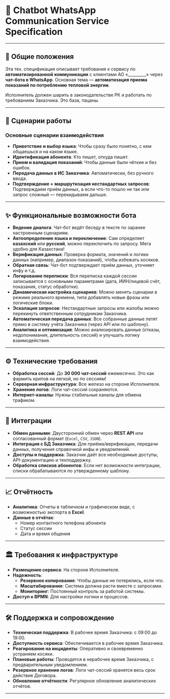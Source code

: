 # 💬 Chatbot WhatsApp Communication Service Specification

---

## 📄 Общие положения

Эта тех. спецификация описывает требования к сервису по **автоматизированной коммуникации** с клиентами АО «_________» через **чат-бота в WhatsApp**. Основная тема — **автоматизация приема показаний по потреблению тепловой энергии**.

Исполнитель должен шарить в законодательстве РК и работать по требованиям Заказчика. Это база, пацаны.

---

## 🚀 Сценарии работы

### Основные сценарии взаимодействия
* **Приветствие и выбор языка**: Чтобы сразу было понятно, с кем общаешься и на каком языке.
* **Идентификация абонента**: Кто пишет, откуда пишет.
* **Прием и валидация показаний**: Чтобы данные были чёткие и без ошибок.
* **Передача данных в ИС Заказчика**: Автоматически, без ручного ввода.
* **Подтверждение + маршрутизация нестандартных запросов**: Подтверждаем приём данных, а если что-то пошло не так или запрос сложный — перекидываем дальше.

---

## ✨ Функциональные возможности бота

* **Ведение диалога**: Чат-бот ведёт беседу в тексте по заранее настроенным сценариям.
* **Автоопределение языка и переключение**: Сам определяет **казахский** или **русский**, можно переключить по запросу. Мега удобно для Казахстана!
* **Верификация данных**: Проверка формата, значений и логики данных (например, диапазон показаний), чтобы избежать косяков.
* **Обратная связь**: Чат-бот подтверждает приём данных, уточняет инфу и т.д.
* **Логирование переписки**: Вся переписка каждой сессии записывается с основными параметрами (дата, ИИН/лицевой счёт, показания, статус обработки).
* **Динамическая настройка сценариев**: Можно менять сценарии в режиме реального времени, типа добавлять новые фразы или логические блоки.
* **Эскалация запросов**: Нестандартные запросы или жалобы можно перекинуть ответственным сотрудникам Заказчика.
* **Автоматическая передача данных**: Все собранные данные летят прямо в систему учёта Заказчика (через API или по шаблону).
* **Аналитика и оптимизация**: Можно анализировать данные (отказы, недопонимания, длительность сессий) и улучшать логику взаимодействия.

---

## ⚙️ Технические требования

* **Обработка сессий**: До **30 000 чат-сессий** ежемесячно. Это как фармить крипов на легкой, но по сессиям!
* **Серверная инфраструктура**: Все железо на стороне Исполнителя.
* **Хранение логов**: Логи чат-сессий сохраняются.
* **Интернет-каналы**: Нужны стабильные каналы для обмена трафиком.

---

## 🤝 Интеграции

* **Обмен данными**: Двусторонний обмен через **REST API** или согласованный формат (`Excel`, `CSV`, `JSON`).
* **Интеграция с БД Заказчика**: Для приёма/верификации, передачи данных, получения справочной инфы и уведомлений.
* **Доступы и поддержка**: Заказчик даёт все необходимые доступы, API-документацию и техподдержку.
* **Обработка списков абонентов**: Если нет возможности интеграции, списки обрабатываются по утвержденному шаблону.

---

## 📈 Отчётность

* **Аналитика**: Отчеты в табличном и графическом виде, с возможностью экспорта в **Excel**.
* **Данные в отчётах**:
    * Номер контактного телефона абонента
    * Статус сессии
    * Дата и время общения

---

## 🏛️ Требования к инфраструктуре

* **Размещение сервиса**: На стороне Исполнителя.
* **Надежность**:
    * **Резервное копирование**: Чтобы данные не потерялись, если что.
    * **Масштабирование**: Система должна расти вместе с запросами.
    * **Мониторинг**: Постоянный контроль за работой системы.
* **Доступ к BPMN**: Для настройки логики и процессов.

---

## 🛠️ Поддержка и сопровождение

* **Техническая поддержка**: В рабочее время Заказчика: с 09:00 до 19:00.
* **Доступность сервиса**: Обеспечивается в рабочее время Заказчика.
* **Реагирование на инциденты**: Оперативно и своевременно устраняем косяки.
* **Плановые работы**: Проводятся в нерабочее время Заказчика, с предварительным уведомлением.
* **Резервное хранение логов**: Логи чат-сессий хранятся весь срок действия Договора.
* **Обновление отчётности**: Регулярное обновление аналитических отчётов.

---
